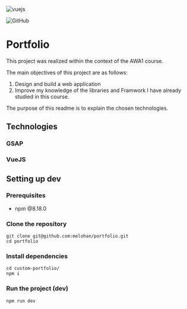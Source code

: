 ![vuejs](https://img.shields.io/badge/Vue.js-35495E?style=flat-square&logo=vue.js&logoColor=4FC08D)

![GitHub](https://img.shields.io/github/license/melohan/portfolio?style=flat-square)

# Portfolio

This project was realized within the context of the AWA1 course.

The main objectives of this project are as follows:
1. Design and build a web application
2. Improve my knowledge of the libraries and Framwork I have already studied in this course.

The purpose of this readme is to explain the chosen technologies.

## Technologies

### GSAP

### VueJS



## Setting up dev

### Prerequisites

- npm @8.18.0

### Clone the repository

```shell
git clone git@github.com:melohan/portfolio.git
cd portfolio
```

### Install dependencies

```shell
cd custom-portfolio/
npm i
```

### Run the project (dev)

```shell
npm run dev
```

